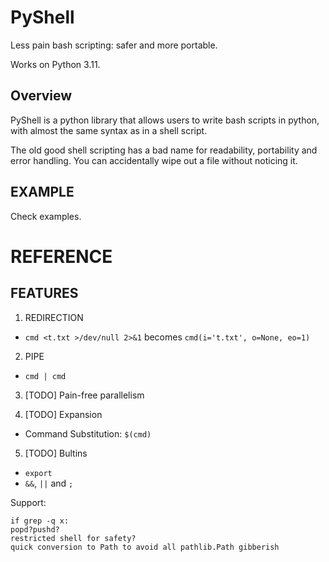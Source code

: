 # PyShell
Less pain bash scripting: safer and more portable.

Works on Python 3.11.

## Overview
PyShell is a python library that allows users to write bash scripts in python,
with almost the same syntax as in a shell script.

The old good shell scripting has a bad name for readability, portability and
error handling.  You can accidentally wipe out a file without noticing it.

## EXAMPLE
Check examples.


# REFERENCE
## FEATURES
1. REDIRECTION
  - `cmd <t.txt >/dev/null 2>&1` becomes `cmd(i='t.txt', o=None, eo=1)`

2. PIPE
  - `cmd | cmd`

3. [TODO] Pain-free parallelism

4. [TODO] Expansion
  - Command Substitution: `$(cmd)`

5. [TODO] Bultins
  - `export`
  - `&&`, `||` and `;`

Support:
```
if grep -q x:
popd?pushd?
restricted shell for safety?
quick conversion to Path to avoid all pathlib.Path gibberish
```
